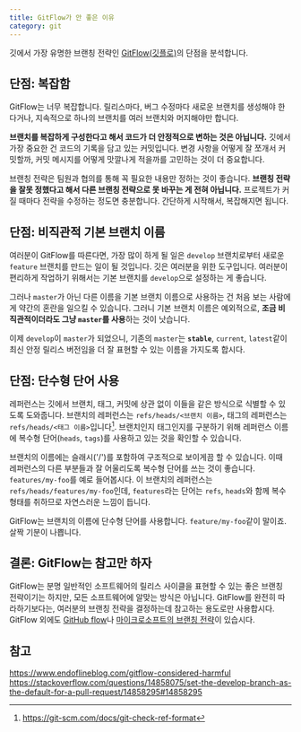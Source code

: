 ```yaml
---
title: GitFlow가 안 좋은 이유
category: git
---
```


깃에서 가장 유명한 브랜칭 전략인 [GitFlow(깃플로)](https://danielkummer.github.io/git-flow-cheatsheet/)의 단점을 분석합니다.

## 단점: 복잡함

GitFlow는 너무 복잡합니다. 릴리스마다, 버그 수정마다 새로운 브랜치를 생성해야 한다거나, 지속적으로 하나의 브랜치를 여러 브랜치와 머지해야만 합니다.

**브랜치를 복잡하게 구성한다고 해서 코드가 더 안정적으로 변하는 것은 아닙니다.** 깃에서 가장 중요한 건 코드의 기록을 담고 있는 커밋입니다. 변경 사항을 어떻게 잘 쪼개서 커밋할까, 커밋 메시지를 어떻게 맛깔나게 적을까를 고민하는 것이 더 중요합니다.

브랜칭 전략은 팀원과 협의를 통해 꼭 필요한 내용만 정하는 것이 좋습니다. **브랜칭 전략을 잘못 정했다고 해서 다른 브랜칭 전략으로 못 바꾸는 게 전혀 아닙니다.** 프로젝트가 커질 때마다 전략을 수정하는 정도면 충분합니다. 간단하게 시작해서, 복잡해지면 됩니다.

## 단점: 비직관적 기본 브랜치 이름

여러분이 GitFlow를 따른다면, 가장 많이 하게 될 일은 `develop` 브랜치로부터 새로운 `feature` 브랜치를 만드는 일이 될 것입니다. 깃은 여러분을 위한 도구입니다. 여러분이 편리하게 작업하기 위해서는 기본 브랜치를 `develop`으로 설정하는 게 좋습니다.

그러나 `master`가 아닌 다른 이름을 기본 브랜치 이름으로 사용하는 건 처음 보는 사람에게 약간의 혼란을 일으킬 수 있습니다. 그러니 기본 브랜치 이름은 예외적으로, **조금 비직관적이더라도 그냥 `master`를 사용**하는 것이 낫습니다.

이제 `develop`이 `master`가 되었으니, 기존의 `master`는 **`stable`**, `current`, `latest`같이 최신 안정 릴리스 버전임을 더 잘 표현할 수 있는 이름을 가지도록 합시다.

## 단점: 단수형 단어 사용

레퍼런스는 깃에서 브랜치, 태그, 커밋에 상관 없이 이들을 같은 방식으로 식별할 수 있도록 도와줍니다. 브랜치의 레퍼런스는 `refs/heads/<브랜치 이름>`, 태그의 레퍼런스는 `refs/heads/<태그 이름>`입니다[^git-check-ref-format]. 브랜치인지 태그인지를 구분하기 위해 레퍼런스 이름에 복수형 단어(`heads`, `tags`)를 사용하고 있는 것을 확인할 수 있습니다.

[^git-check-ref-format]: <https://git-scm.com/docs/git-check-ref-format>

브랜치의 이름에는 슬래시('/')를 포함하여 구조적으로 보이게끔 할 수 있습니다. 이때 레퍼런스의 다른 부분들과 잘 어울리도록 복수형 단어를 쓰는 것이 좋습니다. `features/my-foo`를 예로 들어봅시다. 이 브랜치의 레퍼런스는 `refs/heads/features/my-foo`인데, `features`라는 단어는 `refs`, `heads`와 함께 복수 형태를 취하므로 자연스러운 느낌이 듭니다.  

GitFlow는 브랜치의 이름에 단수형 단어를 사용합니다. `feature/my-foo`같이 말이죠. 살짝 기분이 나쁩니다.

## 결론: GitFlow는 참고만 하자

GitFlow는 분명 일반적인 소프트웨어의 릴리스 사이클을 표현할 수 있는 좋은 브랜칭 전략이기는 하지만, 모든 소프트웨어에 알맞는 방식은 아닙니다. GitFlow를 완전히 따라하기보다는, 여러분의 브랜칭 전략을 결정하는데 참고하는 용도로만 사용합시다. GitFlow 외에도 [GitHub flow](https://guides.github.com/introduction/flow/)나 [마이크로소프트의 브랜칭 전략](https://docs.microsoft.com/en-us/azure/devops/learn/devops-at-microsoft/use-git-microsoft)이 있습시다.

## 참고

<https://www.endoflineblog.com/gitflow-considered-harmful>
<https://stackoverflow.com/questions/14858075/set-the-develop-branch-as-the-default-for-a-pull-request/14858295#14858295>
